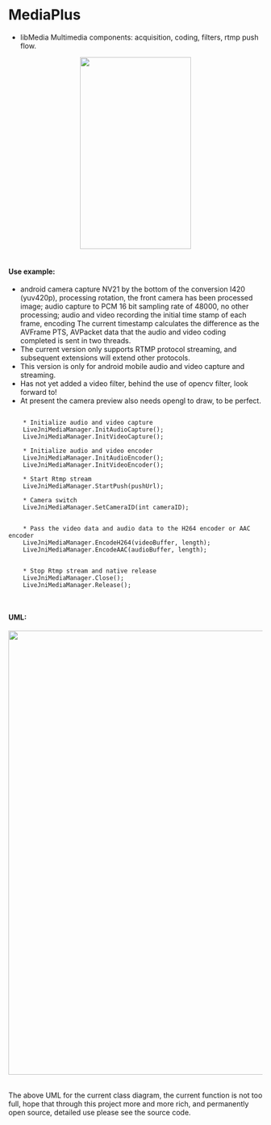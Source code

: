 # MediaPlus


- libMedia Multimedia components: acquisition, coding, filters, rtmp push flow.


<div align=center>

<table>
<tr>
<img width="220" height="380" src="https://github.com/javandoc/MediaPlus/blob/master/Resource/screen_one.png"/>
</tr>

</table>

</div>



#### Use example:

* android camera capture NV21 by the bottom of the conversion I420 (yuv420p), processing rotation, the front camera has been processed image; audio capture to PCM 16 bit sampling rate of 48000, no other processing; audio and video recording the initial time stamp of each frame, encoding The current timestamp calculates the difference as the AVFrame PTS, AVPacket data that the audio and video coding completed is sent in two threads.
* The current version only supports RTMP protocol streaming, and subsequent  extensions will extend other protocols.
* This version is only for android mobile audio and video capture and streaming.
* Has not yet added a video filter, behind the use of opencv filter, look forward to!
* At present the camera preview also needs opengl to draw, to be perfect.

```

    * Initialize audio and video capture
	LiveJniMediaManager.InitAudioCapture();
	LiveJniMediaManager.InitVideoCapture();
	
 	* Initialize audio and video encoder
 	LiveJniMediaManager.InitAudioEncoder();
    LiveJniMediaManager.InitVideoEncoder();
    
    * Start Rtmp stream
    LiveJniMediaManager.StartPush(pushUrl);
        
    * Camera switch
    LiveJniMediaManager.SetCameraID(int cameraID);
        
    
    * Pass the video data and audio data to the H264 encoder or AAC encoder
    LiveJniMediaManager.EncodeH264(videoBuffer, length);
    LiveJniMediaManager.EncodeAAC(audioBuffer, length);
 
 
    * Stop Rtmp stream and native release
    LiveJniMediaManager.Close();
    LiveJniMediaManager.Release();
    
    
```

#### UML:

<div align=center>
<table>
<tr>
<img width="800" height="880" src="https://github.com/javandoc/MediaPlus/blob/master/Resource/MediaUML.png">
</tr>
</table>
</div>
<div align=left>
The above UML for the current class diagram, the current function is not too full, hope that through this project more and more rich, and permanently open source, detailed use please see the source code.
</div>
